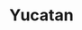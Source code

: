 ---
abv: 8.5%
alt: 
availability: Keg
bitterness: 
description: An imperial stout aged on cinnamon sticks, peppers, and vanilla beans. Thick body from the oats lends a smoothness to the beer.
gravity: 
hops: 
ibu: 40
img: yucatan.jpg
layout: beer
malt: 
modal-id: yucatan
title: Yucatan
on-tap: yup
sourness: 
style: Imperial Stout
---